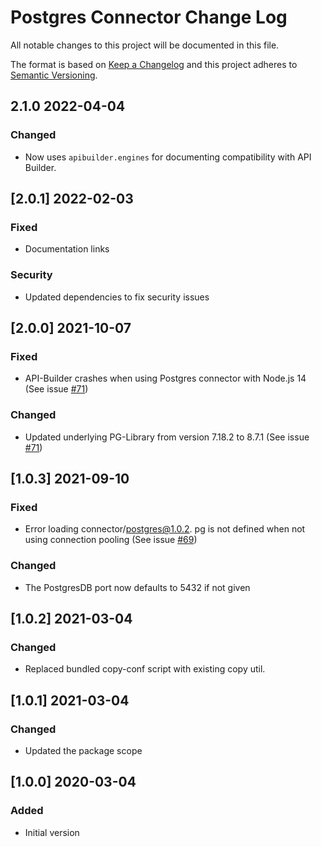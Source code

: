 # Postgres Connector Change Log
All notable changes to this project will be documented in this file.

The format is based on [Keep a Changelog](http://keepachangelog.com/)
and this project adheres to [Semantic Versioning](http://semver.org/).

## 2.1.0 2022-04-04
### Changed
- Now uses `apibuilder.engines` for documenting compatibility with API Builder.

## [2.0.1] 2022-02-03
### Fixed
- Documentation links

### Security
- Updated dependencies to fix security issues

## [2.0.0] 2021-10-07
### Fixed
- API-Builder crashes when using Postgres connector with Node.js 14 (See issue [#71](https://github.com/Axway-API-Management-Plus/apim-cli/issues/71))

### Changed
- Updated underlying PG-Library from version 7.18.2 to 8.7.1 (See issue [#71](https://github.com/Axway-API-Management-Plus/apim-cli/issues/71))

## [1.0.3] 2021-09-10
### Fixed
- Error loading connector/postgres@1.0.2. pg is not defined when not using connection pooling (See issue [#69](https://github.com/Axway-API-Management-Plus/apim-cli/issues/69))

### Changed
- The PostgresDB port now defaults to 5432 if not given

## [1.0.2] 2021-03-04
### Changed
- Replaced bundled copy-conf script with existing copy util.

## [1.0.1] 2021-03-04
### Changed
- Updated the package scope


## [1.0.0] 2020-03-04
### Added
- Initial version
